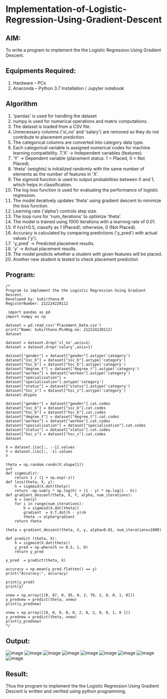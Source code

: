 # Implementation-of-Logistic-Regression-Using-Gradient-Descent

## AIM:
To write a program to implement the the Logistic Regression Using Gradient Descent.

## Equipments Required:
1. Hardware – PCs
2. Anaconda – Python 3.7 Installation / Jupyter notebook

## Algorithm
1. 'pandas' is used for handling the dataset
2. numpy is used for numerical operations and matrix computations.
3. The dataset is loaded from a CSV file.
4. Unnecessary columns ('sl_no' and 'salary') are removed as they do not contribute to placement prediction.
5. The categorical columns are converted into category data type.
6. Each categorical variable is assigned numerical codes for machine learning compatibility.
7.'X' → Independent variables (features).
8. 'Y' → Dependent variable (placement status: 1 = Placed, 0 = Not Placed).
9. 'theta' (weights) is initialized randomly with the same number of elements as the number of features in 'X'.
10. The sigmoid function is used to output probabilities between 0 and 1, which helps in classification.
11. The log loss function is used for evaluating the performance of logistic regression.
12. The model iteratively updates 'theta' using gradient descent to minimize the loss function.
13. Learning rate ('alpha') controls step size.
14. The loop runs for 'num_iterations' to optimize 'theta'.
15. The model is trained using 1000 iterations with a learning rate of 0.01.
16. If ℎ(𝑥)≥0.5, classify as 1 (Placed); otherwise, 0 (Not Placed).
17. Accuracy is calculated by comparing predictions ('y_pred') with actual values ('y').
18. 'y_pred' → Predicted placement results.
19. 'y' → Actual placement results.
20. The model predicts whether a student with given features will be placed.
21. Another new student is tested to check placement prediction
## Program:
```
/*
Program to implement the the Logistic Regression Using Gradient Descent.
Developed by: Sukirthana.M
RegisterNumber: 212224220112

 import pandas as pd
import numpy as np

dataset = pd.read_csv('Placement_Data.csv')
print("Name: Sukirthana.M\nReg.no: 212224220112)
dataset

dataset = dataset.drop('sl_no',axis=1)
dataset = dataset.drop('salary',axis=1)

dataset["gender"] = dataset["gender"].astype('category')
dataset["ssc_b"] = dataset["ssc_b"].astype('category')
dataset["hsc_b"] = dataset["hsc_b"].astype('category')
dataset["degree_t"] = dataset["degree_t"].astype('category')
dataset["workex"] = dataset["workex"].astype('category')
dataset["specialisation"] = dataset["specialisation"].astype('category')
dataset["status"] = dataset["status"].astype('category')
dataset["hsc_s"] = dataset["hsc_s"].astype('category')
dataset.dtypes

dataset["gender"] = dataset["gender"].cat.codes
dataset["ssc_b"] = dataset["ssc_b"].cat.codes
dataset["hsc_b"] = dataset["hsc_b"].cat.codes
dataset["degree_t"] = dataset["degree_t"].cat.codes
dataset["workex"] = dataset["workex"].cat.codes
dataset["specialisation"] = dataset["specialisation"].cat.codes
dataset["status"] = dataset["status"].cat.codes
dataset["hsc_s"] = dataset["hsc_s"].cat.codes
dataset

X = dataset.iloc[:, :-1].values
Y = dataset.iloc[:, -1].values
Y

theta = np.random.randn(X.shape[1])
y=Y
def sigmoid(z):
    return 1 / (1 + np.exp(-z))
def loss(theta, X, y):
    h = sigmoid(X.dot(theta))
    return -np.sum(y * np.log(h) + (1 - y) * np.log(1 - h))
def gradient_descent(theta, X, Y, alpha, num_iterations):
    m = len(y)
    for i in range(num_iterations):
        h = sigmoid(X.dot(theta))
        gradient  = X.T.dot(h - y)/m
        theta -= alpha*gradient
    return theta

theta = gradient_descent(theta, X, y, alpha=0.01, num_iterations=1000)

def predict (theta, X):
    h = sigmoid(X.dot(theta))
    y_pred = np.where(h >= 0.5, 1, 0)
    return y_pred

y_pred  = predict(theta, X)

accuracy = np.mean(y_pred.flatten() == y)
print("Accuracy:", accuracy)

print(y_pred)
print(y)

xnew = np.array([[0, 87, 0, 95, 0, 2, 78, 2, 0, 0, 1, 0]])
y_prednew = predict(theta, xnew)
print(y_prednew)

xnew = np.array([[0, 0, 0, 0, 0, 2, 8, 2, 0, 0, 1, 0 ]])
y_prednew = predict(theta, xnew)
print(y_prednew)
*/
```

## Output:

![image](https://github.com/user-attachments/assets/a00d45b6-e31a-4735-89a6-3b6efb84ec06)
![image](https://github.com/user-attachments/assets/85c1182f-c710-4d1a-89fa-4e656e54c490)
![image](https://github.com/user-attachments/assets/21a38af0-d4ca-4e6f-aeff-84e1228cdea6)
![image](https://github.com/user-attachments/assets/2fbac6e4-833f-48cf-b34d-02cb03334c27)
![image](https://github.com/user-attachments/assets/e038bc43-e5d5-446a-84c5-1e12bf576351)
![image](https://github.com/user-attachments/assets/d279efe5-233e-4bfa-8b9a-81351a7bede6)
![image](https://github.com/user-attachments/assets/64d6a26b-2f60-402e-addd-df60b8e337d5)
![image](https://github.com/user-attachments/assets/da127623-0650-4034-8362-716e1115ffbd)
![image](https://github.com/user-attachments/assets/fc3473e1-ea05-42cf-90b4-ae4209f40b71)





## Result:
Thus the program to implement the the Logistic Regression Using Gradient Descent is written and verified using python programming.


